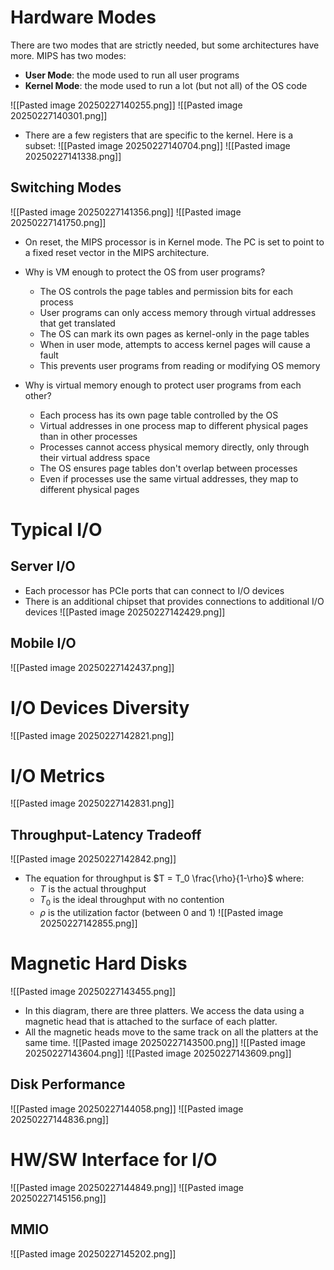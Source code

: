 
# Hardware Modes
There are two modes that are strictly needed, but some architectures have more. MIPS has two modes:
* **User Mode**: the mode used to run all user programs
* **Kernel Mode**: the mode used to run a lot (but not all) of the OS code

![[Pasted image 20250227140255.png]]
![[Pasted image 20250227140301.png]]
* There are a few registers that are specific to the kernel. Here is a subset:
![[Pasted image 20250227140704.png]]
![[Pasted image 20250227141338.png]]

## Switching Modes
![[Pasted image 20250227141356.png]]
![[Pasted image 20250227141750.png]]
* On reset, the MIPS processor is in Kernel mode. The PC is set to point to a fixed reset vector in the MIPS architecture.

* Why is VM enough to protect the OS from user programs?
	* The OS controls the page tables and permission bits for each process
	* User programs can only access memory through virtual addresses that get translated
	* The OS can mark its own pages as kernel-only in the page tables
	* When in user mode, attempts to access kernel pages will cause a fault
	* This prevents user programs from reading or modifying OS memory

* Why is virtual memory enough to protect user programs from each other?
	* Each process has its own page table controlled by the OS
	* Virtual addresses in one process map to different physical pages than in other processes
	* Processes cannot access physical memory directly, only through their virtual address space
	* The OS ensures page tables don't overlap between processes
	* Even if processes use the same virtual addresses, they map to different physical pages

# Typical I/O
## Server I/O
* Each processor has PCIe ports that can connect to I/O devices
* There is an additional chipset that provides connections to additional I/O devices
![[Pasted image 20250227142429.png]]
## Mobile I/O
![[Pasted image 20250227142437.png]]

# I/O Devices Diversity
![[Pasted image 20250227142821.png]]

# I/O Metrics
![[Pasted image 20250227142831.png]]

## Throughput-Latency Tradeoff
![[Pasted image 20250227142842.png]]

* The equation for throughput is $T = T_0 \frac{\rho}{1-\rho}$ where:
  * $T$ is the actual throughput
  * $T_0$ is the ideal throughput with no contention
  * $\rho$ is the utilization factor (between 0 and 1)
![[Pasted image 20250227142855.png]]

# Magnetic Hard Disks
![[Pasted image 20250227143455.png]]
* In this diagram, there are three platters. We access the data using a magnetic head that is attached to the surface of each platter.
* All the magnetic heads move to the same track on all the platters at the same time.
![[Pasted image 20250227143500.png]]
![[Pasted image 20250227143604.png]]
![[Pasted image 20250227143609.png]]

## Disk Performance
![[Pasted image 20250227144058.png]]
![[Pasted image 20250227144836.png]]

# HW/SW Interface for I/O
![[Pasted image 20250227144849.png]]
![[Pasted image 20250227145156.png]]

## MMIO
![[Pasted image 20250227145202.png]]
